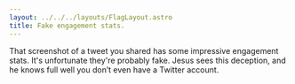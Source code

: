 ```yaml
---
layout: ../../../layouts/FlagLayout.astro
title: Fake engagement stats.
---
```


That screenshot of a tweet you shared has some impressive engagement stats. It's unfortunate they're probably fake. Jesus sees this deception, and he knows full well you don’t even have a Twitter account.
